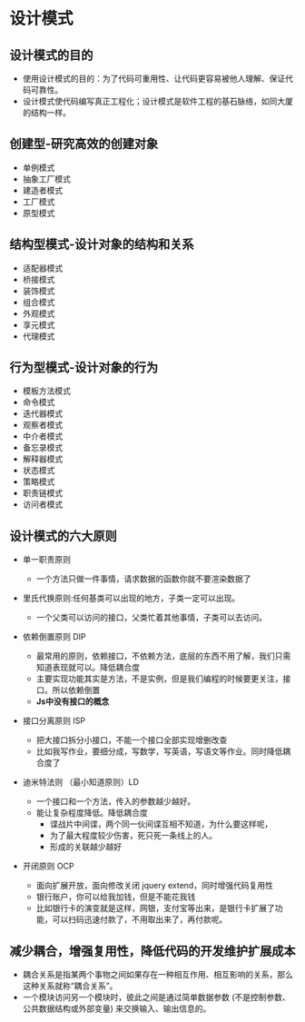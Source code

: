 # 设计模式

## 设计模式的目的

+ 使用设计模式的目的：为了代码可重用性、让代码更容易被他人理解、保证代码可靠性。
+ 设计模式使代码编写真正工程化；设计模式是软件工程的基石脉络，如同大厦的结构一样。

## 创建型-研究高效的创建对象

+ 单例模式
+ 抽象工厂模式
+ 建造者模式
+ 工厂模式
+ 原型模式

## 结构型模式-设计对象的结构和关系

+ 适配器模式
+ 桥接模式
+ 装饰模式
+ 组合模式
+ 外观模式
+ 享元模式
+ 代理模式

## 行为型模式-设计对象的行为

+ 模板方法模式
+ 命令模式
+ 迭代器模式
+ 观察者模式
+ 中介者模式
+ 备忘录模式
+ 解释器模式
+ 状态模式
+ 策略模式
+ 职责链模式
+ 访问者模式

## 设计模式的六大原则

+ 单一职责原则
  + 一个方法只做一件事情，请求数据的函数你就不要渲染数据了

+ 里氏代换原则:任何基类可以出现的地方，子类一定可以出现。
  + 一个父类可以访问的接口，父类忙着其他事情，子类可以去访问。

+ 依赖倒置原则 DIP
  + 最常用的原则，依赖接口，不依赖方法，底层的东西不用了解，我们只需知道表现就可以。降低耦合度
  + 主要实现功能其实是方法，不是实例，但是我们编程的时候要更关注，接口。所以依赖倒置
  + **Js中没有接口的概念**

+ 接口分离原则 ISP
  + 把大接口拆分小接口，不能一个接口全部实现增删改查
  + 比如我写作业，要细分成，写数学，写英语，写语文等作业。同时降低耦合度了

+ 迪米特法则 （最小知道原则）LD
  + 一个接口和一个方法，传入的参数越少越好。
  + 能让复杂程度降低。降低耦合度
    + 谍战片中间谍，两个同一伙间谍互相不知道，为什么要这样呢，
    + 为了最大程度较少伤害，死只死一条线上的人。
    + 形成的关联越少越好

+ 开闭原则 OCP
  + 面向扩展开放，面向修改关闭 jquery extend，同时增强代码复用性
  + 银行账户，你可以给我加钱，但是不能花我钱
  + 比如银行卡的演变就是这样，网银，支付宝等出来，是银行卡扩展了功能，可以扫码迅速付款了，不用取出来了，再付款呢。

## 减少耦合，增强复用性，降低代码的开发维护扩展成本

+ 耦合关系是指某两个事物之间如果存在一种相互作用、相互影响的关系，那么这种关系就称“耦合关系”。
+ 一个模块访问另一个模块时，彼此之间是通过简单数据参数 (不是控制参数、公共数据结构或外部变量) 来交换输入、输出信息的。
